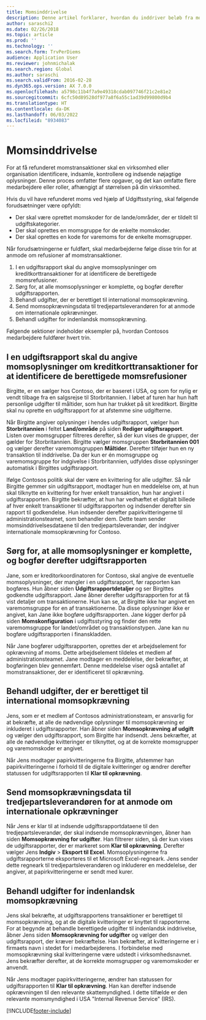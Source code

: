 ```yaml
---
title: Momsinddrivelse
description: Denne artikel forklarer, hvordan du inddriver beløb fra momstransaktioner.
author: saraschi2
ms.date: 02/26/2018
ms.topic: article
ms.prod: ''
ms.technology: ''
ms.search.form: TrvPerDiems
audience: Application User
ms.reviewer: johnmichalak
ms.search.region: Global
ms.author: saraschi
ms.search.validFrom: 2016-02-28
ms.dyn365.ops.version: AX 7.0.0
ms.openlocfilehash: a5798c11b4f7a9e49318cdab097746f21c2e81e2
ms.sourcegitcommit: 6cfc50d89528df977a8f6a55c1ad39d99800d9b4
ms.translationtype: HT
ms.contentlocale: da-DK
ms.lasthandoff: 06/03/2022
ms.locfileid: "8934083"
---
```

# <a name="vat-recovery"></a>Momsinddrivelse 

For at få refunderet momstransaktioner skal en virksomhed eller organisation identificere, indsamle, kontrollere og indsende nøjagtige oplysninger. Denne proces omfatter flere opgaver, og det kan omfatte flere medarbejdere eller roller, afhængigt af størrelsen på din virksomhed.

Hvis du vil have refunderet moms ved hjælp af Udgiftsstyring, skal følgende forudsætninger være opfyldt:

- Der skal være oprettet momskoder for de lande/områder, der er tildelt til udgiftskategorier.
- Der skal oprettes en momsgruppe for de enkelte momskoder.
- Der skal oprettes en kode for varemoms for de enkelte momsgrupper.

Når forudsætningerne er fuldført, skal medarbejderne følge disse trin for at anmode om refusioner af momstransaktioner.

1. I en udgiftsrapport skal du angive momsoplysninger om kreditkorttransaktioner for at identificere de berettigede momsrefusioner.
2. Sørg for, at alle momsoplysninger er komplette, og bogfør derefter udgiftsrapporten.
3. Behandl udgifter, der er berettiget til international momsopkrævning.
4. Send momsopkrævningsdata til tredjepartsleverandøren for at anmode om internationale opkrævninger.
5. Behandl udgifter for indenlandsk momsopkrævning.

Følgende sektioner indeholder eksempler på, hvordan Contosos medarbejdere fuldfører hvert trin.

## <a name="on-an-expense-report-enter-tax-information-about-credit-card-transactions-to-identify-eligible-vat-refunds"></a>I en udgiftsrapport skal du angive momsoplysninger om kreditkorttransaktioner for at identificere de berettigede momsrefusioner

Birgitte, er en sælger hos Contoso, der er baseret i USA, og som for nylig er vendt tilbage fra en salgsrejse til Storbritannien. I løbet af turen har hun haft personlige udgifter til måltider, som hun har trukket på sit kreditkort. Birgitte skal nu oprette en udgiftsrapport for at afstemme sine udgifterne.

Når Birgitte angiver oplysninger i hendes udgiftsrapport, vælger hun **Storbritannien** i feltet **Land/område** på siden **Rediger udgiftsrapport**. Listen over momsgrupper filtreres derefter, så der kun vises de grupper, der gælder for Storbritannien. Birgitte vælger momsgruppen **Storbritannien 001** og vælger derefter varemomsgruppen **Måltider**. Derefter tilføjer hun en ny transaktion til inddrivelse. Da der kun er én momsgruppe og varemomsgruppe for indgivelse i Storbritannien, udfyldes disse oplysninger automatisk i Birgittes udgiftsrapport.

Ifølge Contosos politik skal der være en kvittering for alle udgifter. Så når Birgitte gemmer sin udgiftsrapport, modtager hun en meddelelse om, at hun skal tilknytte en kvittering for hver enkelt transaktion, hun har angivet i udgiftsrapporten. Birgitte bekræfter, at hun har vedhæftet et digitalt billede af hver enkelt transaktioner til udgiftsrapporten og indsender derefter sin rapport til godkendelse. Hun indsender derefter papirkvitteringerne til administrationsteamet, som behandler dem. Dette team sender momsinddrivelsesdataene til den tredjepartsleverandør, der indgiver internationale momsopkrævning for Contoso.

## <a name="make-sure-that-all-tax-information-is-complete-and-then-post-the-expense-report"></a>Sørg for, at alle momsoplysninger er komplette, og bogfør derefter udgiftsrapporten

Jane, som er kreditorkoordinatoren for Contoso, skal angive de eventuelle momsoplysninger, der mangler i en udgiftsrapport, før rapporten kan bogføres. Hun åbner siden **Udgiftsrapportdetaljer** og ser Birgittes godkendte udgiftsrapport. Jane åbner derefter udgiftsrapporten for at få vist detaljer om transaktionerne. Hun kan se, at Birgitte ikke har angivet en varemomsgruppe for en af transaktionerne. Da disse oplysninger ikke er angivet, kan Jane ikke bogføre udgiftsrapporten. Jane kigger derfor på siden **Momskonfiguration** i udgiftsstyring og finder den rette varemomsgruppe for landet/området og transaktionstypen. Jane kan nu bogføre udgiftsrapporten i finanskladden.

Når Jane bogfører udgiftsrapporten, oprettes der et arbejdselement for opkrævning af moms. Dette arbejdselement tildeles et medlem af administrationsteamet. Jane modtager en meddelelse, der bekræfter, at bogføringen blev gennemført. Denne meddelelse viser også antallet af momstransaktioner, der er identificeret til opkrævning.

## <a name="process-expenses-that-are-eligible-for-international-vat-recovery"></a>Behandl udgifter, der er berettiget til international momsopkrævning

Jens, som er et medlem af Contosos administrationsteam, er ansvarlig for at bekræfte, at alle de nødvendige oplysninger til momsopkrævning er inkluderet i udgiftsrapporter. Han åbner siden **Momsopkrævning af udgift** og vælger den udgiftsrapport, som Birgitte har indsendt. Jens bekræfter, at alle de nødvendige kvitteringer er tilknyttet, og at de korrekte momsgrupper og varemomskoder er angivet.

Når Jens modtager papirkvitteringerne fra Birgitte, afstemmer han papirkvitteringerne i forhold til de digitale kvitteringer og ændrer derefter statussen for udgiftsrapporten til **Klar til opkrævning**.

## <a name="send-vat-recovery-data-to-the-third-party-vendor-to-file-international-recovery-returns"></a>Send momsopkrævningsdata til tredjepartsleverandøren for at anmode om internationale opkrævninger

Når Jens er klar til at indsende udgiftsrapportdataene til den tredjepartsleverandør, der skal indsende momsopkrævningen, åbner han siden **Momsopkrævning for udgifter**. Han filtrerer siden, så der kun vises de udgiftsrapporter, der er markeret som **Klar til opkrævning**. Derefter vælger Jens **Indgiv** &gt; **Eksport til Excel**. Momsoplysningerne fra udgiftsrapporterne eksporteres til et Microsoft Excel-regneark. Jens sender dette regneark til tredjepartsleverandøren og inkluderer en meddelelse, der angiver, at papirkvitteringerne er sendt med kurer.

## <a name="process-expenses-for-domestic-vat-recovery"></a>Behandl udgifter for indenlandsk momsopkrævning

Jens skal bekræfte, at udgiftsrapportens transaktioner er berettiget til momsopkrævning, og at de digitale kvitteringer er knyttet til rapporterne. For at begynde at behandle berettigede udgifter til indenlandsk inddrivelse, åbner Jens siden **Momsopkrævning for udgifter** og vælger den udgiftsrapport, der kræver bekræftelse. Han bekræfter, at kvitteringerne er i firmaets navn i stedet for i medarbejderens. I forbindelse med momsopkrævning skal kvitteringerne være udstedt i virksomhedsnavnet. Jens bekræfter derefter, at de korrekte momsgrupper og varemomskoder er anvendt.

Når Jens modtager papirkvitteringerne, ændrer han statussen for udgiftsrapporten til **Klar til opkrævning**. Han kan derefter indsende opkrævningen til den relevante skattemyndighed. I dette tilfælde er den relevante momsmyndighed i USA "Internal Revenue Service" (IRS).


[!INCLUDE[footer-include](../includes/footer-banner.md)]